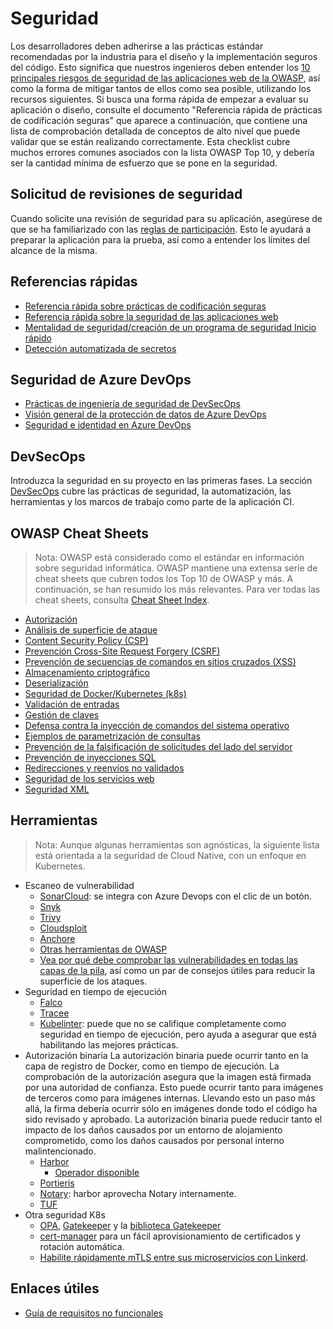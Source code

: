 # Seguridad

Los desarrolladores deben adherirse a las prácticas estándar recomendadas por la industria para el diseño y la implementación seguros del código. Esto significa que nuestros ingenieros deben entender los [10 principales riesgos de seguridad de las aplicaciones web de la OWASP](https://owasp.org/www-project-top-ten/), así como la forma de mitigar tantos de ellos como sea posible, utilizando los recursos siguientes.
Si busca una forma rápida de empezar a evaluar su aplicación o diseño, consulte el documento "Referencia rápida de prácticas de codificación seguras" que aparece a continuación, que contiene una lista de comprobación detallada de conceptos de alto nivel que puede validar que se están realizando correctamente. Esta checklist cubre muchos errores comunes asociados con la lista OWASP Top 10, y debería ser la cantidad mínima de esfuerzo que se pone en la seguridad.

## Solicitud de revisiones de seguridad

Cuando solicite una revisión de seguridad para su aplicación, asegúrese de que se ha familiarizado con las [reglas de participación](./rules-of-engagement.md). Esto le ayudará a preparar la aplicación para la prueba, así como a entender los límites del alcance de la misma.

## Referencias rápidas

* [Referencia rápida sobre prácticas de codificación seguras](https://owasp.org/www-pdf-archive/OWASP_SCP_Quick_Reference_Guide_v2.pdf)
* [Referencia rápida sobre la seguridad de las aplicaciones web](https://owasp.org/www-pdf-archive//OWASP_Web_Application_Security_Quick_Reference_Guide_0.3.pdf)
* [Mentalidad de seguridad/creación de un programa de seguridad Inicio rápido](https://github.com/OWASP/Quick-Start-Guide/blob/master/OWASP%20Quick%20Start%20Guide.pdf?raw=true)
* [Detección automatizada de secretos](./secret-detection.md)

## Seguridad de Azure DevOps

* [Prácticas de ingeniería de seguridad de DevSecOps](https://www.microsoft.com/en-us/securityengineering/devsecops)
* [Visión general de la protección de datos de Azure DevOps](https://docs.microsoft.com/en-us/azure/devops/organizations/security/data-protection?view=azure-devops)
* [Seguridad e identidad en Azure DevOps](https://docs.microsoft.com/en-us/azure/devops/organizations/security/about-security-identity?view=azure-devops)

## DevSecOps

Introduzca la seguridad en su proyecto en las primeras fases. La sección [DevSecOps](../ci_cd/dev-sec-ops/README.md) cubre las prácticas de seguridad, la automatización, las herramientas y los marcos de trabajo como parte de la aplicación CI.

## OWASP Cheat Sheets

> Nota: OWASP está considerado como el estándar en información sobre seguridad informática. OWASP mantiene una extensa serie de cheat sheets que cubren todos los Top 10 de OWASP y más. A continuación, se han resumido los más relevantes. Para ver todas las cheat sheets, consulta [Cheat Sheet Index](https://github.com/OWASP/CheatSheetSeries/blob/master/Index.md).

* [Autorización](https://github.com/OWASP/CheatSheetSeries/blob/master/cheatsheets/Authorization_Cheat_Sheet.md)
* [Análisis de superficie de ataque](https://github.com/OWASP/CheatSheetSeries/blob/master/cheatsheets/Attack_Surface_Analysis_Cheat_Sheet.md)
* [Content Security Policy (CSP)](https://github.com/OWASP/CheatSheetSeries/blob/master/cheatsheets/Content_Security_Policy_Cheat_Sheet.md)
* [Prevención Cross-Site Request Forgery (CSRF)](https://github.com/OWASP/CheatSheetSeries/blob/master/cheatsheets/Cross-Site_Request_Forgery_Prevention_Cheat_Sheet.md)
* [Prevención de secuencias de comandos en sitios cruzados (XSS)](https://github.com/OWASP/CheatSheetSeries/blob/master/cheatsheets/Cross_Site_Scripting_Prevention_Cheat_Sheet.md)
* [Almacenamiento criptográfico](https://github.com/OWASP/CheatSheetSeries/blob/master/cheatsheets/Cryptographic_Storage_Cheat_Sheet.md)
* [Deserialización](https://github.com/OWASP/CheatSheetSeries/blob/master/cheatsheets/Deserialization_Cheat_Sheet.md)
* [Seguridad de Docker/Kubernetes (k8s)](https://github.com/OWASP/CheatSheetSeries/blob/master/cheatsheets/Docker_Security_Cheat_Sheet.md)
* [Validación de entradas](https://github.com/OWASP/CheatSheetSeries/blob/master/cheatsheets/Input_Validation_Cheat_Sheet.md)
* [Gestión de claves](https://github.com/OWASP/CheatSheetSeries/blob/master/cheatsheets/Key_Management_Cheat_Sheet.md)
* [Defensa contra la inyección de comandos del sistema operativo](https://github.com/OWASP/CheatSheetSeries/blob/master/cheatsheets/OS_Command_Injection_Defense_Cheat_Sheet.md)
* [Ejemplos de parametrización de consultas](https://github.com/OWASP/CheatSheetSeries/blob/master/cheatsheets/Query_Parameterization_Cheat_Sheet.md)
* [Prevención de la falsificación de solicitudes del lado del servidor](https://github.com/OWASP/CheatSheetSeries/blob/master/cheatsheets/Server_Side_Request_Forgery_Prevention_Cheat_Sheet.md)
* [Prevención de inyecciones SQL](https://github.com/OWASP/CheatSheetSeries/blob/master/cheatsheets/SQL_Injection_Prevention_Cheat_Sheet.md)
* [Redirecciones y reenvíos no validados](https://github.com/OWASP/CheatSheetSeries/blob/master/cheatsheets/Unvalidated_Redirects_and_Forwards_Cheat_Sheet.md)
* [Seguridad de los servicios web](https://github.com/OWASP/CheatSheetSeries/blob/master/cheatsheets/Web_Service_Security_Cheat_Sheet.md)
* [Seguridad XML](https://github.com/OWASP/CheatSheetSeries/blob/master/cheatsheets/XML_Security_Cheat_Sheet.md)

## Herramientas

> Nota: Aunque algunas herramientas son agnósticas, la siguiente lista está orientada a la seguridad de Cloud Native, con un enfoque en Kubernetes.

* Escaneo de vulnerabilidad
  * [SonarCloud](https://sonarcloud.io/): se integra con Azure Devops con el clic de un botón.
  * [Snyk](https://github.com/snyk/cli)
  * [Trivy](https://github.com/aquasecurity/trivy)
  * [Cloudsploit](https://github.com/aquasecurity/cloudsploit)
  * [Anchore](https://github.com/anchore/anchore-engine)
  * [Otras herramientas de OWASP](https://owasp.org/www-community/Vulnerability_Scanning_Tools)
  * [Vea por qué debe comprobar las vulnerabilidades en todas las capas de la pila](https://sysdig.com/blog/image-scanning-best-practices/), así como un par de consejos útiles para reducir la superficie de los ataques.
* Seguridad en tiempo de ejecución
  * [Falco](https://github.com/falcosecurity/falco)
  * [Tracee](https://github.com/aquasecurity/tracee)
  * [Kubelinter](https://github.com/stackrox/kube-linter): puede que no se califique completamente como seguridad en tiempo de ejecución, pero ayuda a asegurar que está habilitando las mejores prácticas.
* Autorización binaria
  La autorización binaria puede ocurrir tanto en la capa de registro de Docker, como en tiempo de ejecución. La comprobación de la autorización asegura que la imagen está firmada por una autoridad de confianza. Esto puede ocurrir tanto para imágenes de terceros como para imágenes internas. Llevando esto un paso más allá, la firma debería ocurrir sólo en imágenes donde todo el código ha sido revisado y aprobado. La autorización binaria puede reducir tanto el impacto de los daños causados por un entorno de alojamiento comprometido, como los daños causados por personal interno malintencionado.
  * [Harbor](https://github.com/goharbor/harbor/)
    * [Operador disponible](https://github.com/goharbor/harbor-operator)
  * [Portieris](https://github.com/IBM/portieris)
  * [Notary](https://github.com/notaryproject/notary): harbor aprovecha Notary internamente.
  * [TUF](https://github.com/theupdateframework/python-tuf)
* Otra seguridad K8s
  * [OPA](https://github.com/open-policy-agent/opa), [Gatekeeper](https://github.com/open-policy-agent/gatekeeper) y la [biblioteca Gatekeeper](https://github.com/open-policy-agent/gatekeeper-library/tree/master/library)
  * [cert-manager](https://github.com/cert-manager/cert-manager) para un fácil aprovisionamiento de certificados y rotación automática.
  * [Habilite rápidamente mTLS entre sus microservicios con Linkerd](https://linkerd.io/2.11/features/automatic-mtls/).

## Enlaces útiles

* [Guía de requisitos no funcionales](m)
